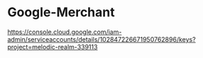 # Google-Merchant
https://console.cloud.google.com/iam-admin/serviceaccounts/details/102847226671950762896/keys?project=melodic-realm-339113
